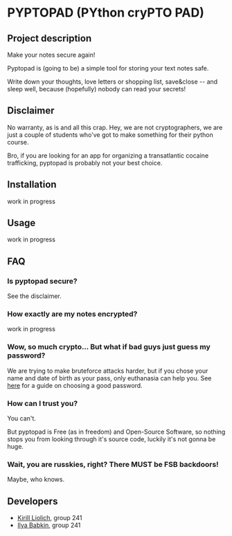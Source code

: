 # PYPTOPAD (PYthon cryPTO PAD)
## Project description
Make your notes secure again!

Pyptopad is (going to be) a simple tool for storing your text notes safe.

Write down your thoughts, love letters or shopping list, save&close -- and sleep well, because (hopefully) nobody can read your secrets!

## Disclaimer
No warranty, as is and all this crap. Hey, we are not cryptographers, we are just a couple of students who've got to make something for their python course.

Bro, if you are looking for an app for organizing a transatlantic cocaine trafficking, pyptopad is probably not your best choice.

## Installation
work in progress

## Usage
work in progress

## FAQ
### Is pyptopad secure?
See the disclaimer.

### How exactly are my notes encrypted?
work in progress

### Wow, so much crypto... But what if bad guys just guess my password?
We are trying to make bruteforce attacks harder, but if you chose your name and date of birth as your pass, only euthanasia can help you. See [here](https://www.whonix.org/wiki/Passwords) for a guide on choosing a good password.

### How can I trust you?
You can't.

But pyptopad is Free (as in freedom) and Open-Source Software, so nothing stops you from looking through it's source code, luckily it's not gonna be huge.

### Wait, you are russkies, right? There MUST be FSB backdoors!
Maybe, who knows.

## Developers
* [Kirill Liolich](https://github.com/yitaxede/), group 241
* [Ilya Babkin](FIXME), group 241
